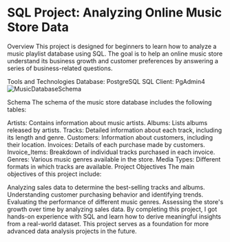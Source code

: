 # SQL Project: Analyzing Online Music Store Data
Overview
This project is designed for beginners to learn how to analyze a music playlist database using SQL. The goal is to help an online music store understand its business growth and customer preferences by answering a series of business-related questions.

Tools and Technologies
Database: PostgreSQL
SQL Client: PgAdmin4
![MusicDatabaseSchema](https://github.com/user-attachments/assets/74767db7-7ff3-438b-a0b8-df812643d447)

Schema
The schema of the music store database includes the following tables:

Artists: Contains information about music artists.
Albums: Lists albums released by artists.
Tracks: Detailed information about each track, including its length and genre.
Customers: Information about customers, including their location.
Invoices: Details of each purchase made by customers.
Invoice_Items: Breakdown of individual tracks purchased in each invoice.
Genres: Various music genres available in the store.
Media Types: Different formats in which tracks are available.
Project Objectives
The main objectives of this project include:

Analyzing sales data to determine the best-selling tracks and albums.
Understanding customer purchasing behavior and identifying trends.
Evaluating the performance of different music genres.
Assessing the store's growth over time by analyzing sales data.
By completing this project, I got  hands-on experience with SQL and learn how to derive meaningful insights from a real-world dataset. This project serves as a foundation for more advanced data analysis projects in the future.
